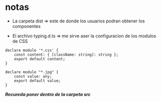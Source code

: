 # notas

* La carpeta dist => este de donde los usuarios podran obtener  los componentes

* El archivo typing.d.ts => me sirve aser la configuracion de los modulos de CSS
```
declare module '*.css' {
    const content: { [className: string]: string };
    export default content;
}

declare module "*.jpg" {
    const value: any;
    export default value;
}
```
***Recureda poner dentro de la carpeta src***